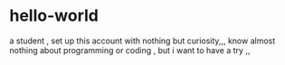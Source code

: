 # hello-world
a student , set up this account with nothing but curiosity,,,
know almost nothing about programming or coding , but i want to have a try ,,
